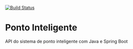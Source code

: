 [![Build Status](https://travis-ci.org/Marcelphilippeandrade/ponto-inteligente-api.svg?branch=master)](https://travis-ci.org/Marcelphilippeandrade/ponto-inteligente-api)

# Ponto Inteligente
API do sistema de ponto inteligente com Java e Spring Boot
